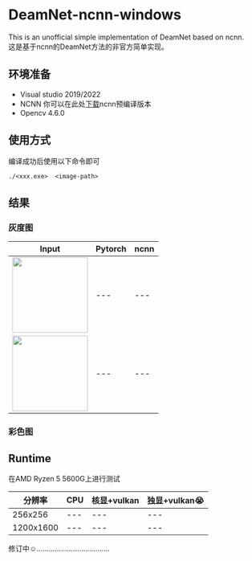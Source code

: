 # DeamNet-ncnn-windows
This is an unofficial simple implementation of DeamNet based on ncnn.  
这是基于ncnn的DeamNet方法的非官方简单实现。

## 环境准备
* Visual studio 2019/2022  
* NCNN 你可以在此处[下载](https://github.com/Tencent/ncnn/releases)ncnn预编译版本  
* Opencv 4.6.0  


## 使用方式
编译成功后使用以下命令即可  

`./<xxx.exe>  <image-path>` 


## 结果

### 灰度图

| Input | Pytorch | ncnn |
| --- | --- | --- |
|  <img src="https://github.com/Dream-gpc/DeamNet-ncnn-windows/tree/main/noiseimg1.png" width="150px">   | --- | --- | 
|  <img src="https://github.com/Dream-gpc/DeamNet-ncnn-windows/tree/main/noiseimg2.png" width="150px"> | --- | --- | 


### 彩色图



## Runtime

在AMD Ryzen 5 5600G上进行测试  


| 分辨率 | CPU | 核显+vulkan | 独显+vulkan:sob:|
| --- | --- | --- | --- | 
| 256x256 | --- | --- | --- | 
| 1200x1600 | --- | --- | --- | 


修订中:relaxed:………………………………
